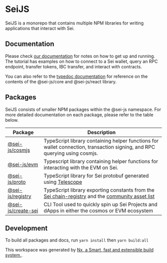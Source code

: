 # SeiJS

SeiJS is a monorepo that contains multiple NPM libraries for writing applications that interact with Sei.

## Documentation

Please check [our documentation](https://docs.sei.io) for notes on how to get up and running. The tutorial has examples on how to connect to a Sei wallet, query an RPC endpoint, transfer tokens, IBC transfer, and interact with contracts.

You can also refer to the [typedoc documentation](https://sei-protocol.github.io/sei-js/) for reference on the contents of the @sei-js/core and @sei-js/react library.


## Packages

SeiJS consists of smaller NPM packages within the @sei-js namespace. For more detailed documentation on each package, please refer to the table below.

| Package                            | Description                                                                                                                                                                                            |
|------------------------------------|--------------------------------------------------------------------------------------------------------------------------------------------------------------------------------------------------------|
| [@sei-js/cosmjs](packages/cosmjs)  | TypeScript library containing helper functions for wallet connection, transaction signing, and RPC querying using cosmjs.                                                                              |
| [@sei-js/evm](packages/evm)        | Typescript library containing helper functions for interacting with the EVM on Sei.                                                                                                                    |
| [@sei-js/proto](packages/proto)    | TypeScript library for Sei protobuf generated using [Telescope](https://github.com/osmosis-labs/telescope)                                                                                             |
| [@sei-js/registry](packages/proto) | TypeScript library exporting constants from the [Sei chain-registry](https://github.com/sei-protocol/chain-registry) and the [community asset list](https://github.com/Sei-Public-Goods/sei-assetlist) |
| [@sei-js/create-sei](packages/create-sei) | CLI Tool used to quickly spin up Sei Projects and dApps in either the cosmos or EVM ecosystem |

## Development
To build all packages and docs, run `yarn install` then `yarn build:all`

This workspace was generated by [Nx, a Smart, fast and extensible build system.](https://nx.dev).
